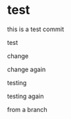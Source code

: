 test
====

this is a test commit 

test

change

change again

testing

testing again

from a branch
